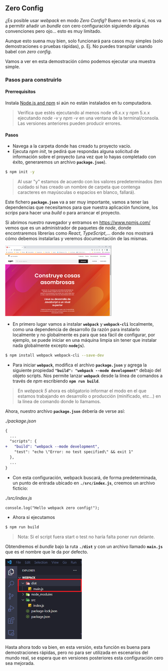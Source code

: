 ## Zero Config

¿Es posible usar _webpack_ en modo _Zero Config_? Bueno en teoría sí, nos va a permitir añadir un _bundle_ con cero configuración siguiendo algunas convenciones pero ojo... esto es muy limitado.

Aunque esto suena muy bien, solo funcionará para casos muy simples (solo demostraciones o pruebas rápidas), p. Ej. No puedes transpilar usando babel con _zero config_.

Vamos a ver en esta demostración cómo podemos ejecutar una muestra simple.

### Pasos para construirlo

#### Prerrequisitos

Instala [Node.js and npm](https://nodejs.org/en/) si aún no están instalados en tu computadora.

> Verifica que estés ejecutando al menos node v8.x.x y npm 5.x.x ejecutando _node -v_ y _npm -v_ en una ventana de la terminal/consola. Las versiones anteriores pueden producir errores.

#### Pasos

- Navega a la carpeta donde has creado tu proyecto vacío.
- Ejecuta _npm init_, te pedirá que respondas alguna solicitud de información sobre el proyecto (una vez que lo hayas completado con éxito, generaremos un archivo **`package.json`**).

```bash
$ npm init -y
```

> Al usar "y" estamos de acuerdo con los valores predeterminados (ten cuidado si has creado un nombre de carpeta que contenga caracteres en mayúsculas o espacios en blanco, fallará).

Este fichero **`package.json`** va a ser muy importante, vamos a tener las dependencias que necesitamos para que nuestra aplicación funcione, los _scrips_ para hacer una _build_ o para arrancar el proyecto.

Si abrimos nuestro navegador y entramos en https://www.npmjs.com/ vemos que es un administrador de paquetes de _node_, donde encontraremos librerías como _React_, _TypeScript_,... donde nos mostrará cómo debemos instalarlas y veremos documentación de las mismas.

<img src="./content/npm.PNG" alt="npm" style="zoom: 33%;" />

- En primero lugar vamos a instalar **`webpack`** y **`webpack-cli`** localmente, como una dependencia de desarrollo (la razón para instalarlo localmente y no globalmente es para que sea fácil de configurar, por ejemplo, se puede iniciar en una máquina limpia sin tener que instalar nada globalmente excepto **`nodejs`**).

```bash
$ npm install webpack webpack-cli --save-dev
```

- Para iniciar **`webpack`**, modifica el archivo **`package.json`** y agrega la siguiente propiedad **`"build": "webpack --mode development"`** debajo del objeto scripts. Nos permite lanzar **`webpack`** desde la línea de comandos a través de _npm_ escribiendo **`npm run build`**.

> En _webpack 5_ ahora es obligatorio informar el modo en el que estamos trabajando en desarrollo o producción (minificado, etc...) en la línea de comando donde lo llamamos.

Ahora, nuestro archivo **`package.json`** debería de verse así:

_./package.json_

```diff
{
  ...
  "scripts": {
+   "build": "webpack --mode development",
    "test": "echo \"Error: no test specified\" && exit 1"
  },
  ...
}
```

- Con esta configuración, webpack buscará, de forma predeterminada, un punto de entrada ubicado en **`./src/index.js`**, creemos un archivo ficticio:

_./src/index.js_

```tsx
console.log("Hello webpack zero config!");
```

- Ahora si ejecutamos

```bash
$ npm run build
```

> Nota: Si el script fuera start o test no haría falta poner _run_ delante.

Obtendremos el _bundle_ bajo la ruta **`./dist`** y con un archivo llamado **`main.js`** que es el nombre que le da por defecto.

<img src="./content/dist1.png" alt="dist1" style="zoom:67%;" />

Hasta ahora todo va bien, en esta versión, esta función es buena para demostraciones rápidas, pero no para ser utilizada en escenarios del mundo real, se espera que en versiones posteriores esta configuración cero sea mejorada.
